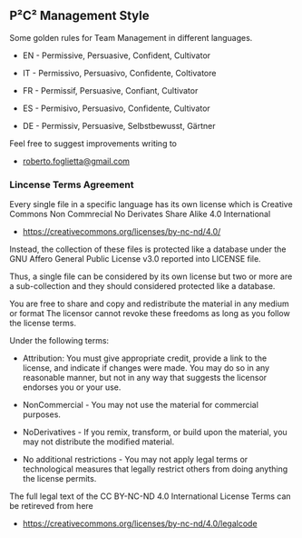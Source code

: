 ## P²C² Management Style

Some golden rules for Team Management in different languages.

 * EN - Permissive, Persuasive, Confident, Cultivator

 * IT - Permissivo, Persuasivo, Confidente, Coltivatore

 * FR - Permissif, Persuasive, Confiant, Cultivator

 * ES - Permisivo, Persuasivo, Confidente, Cultivator

 * DE - Permissiv, Persuasive, Selbstbewusst, Gärtner
 
Feel free to suggest improvements writing to

 * roberto.foglietta@gmail.com

### Lincense Terms Agreement

Every single file in a specific language has its own license which is Creative Commons Non Commrecial No Derivates Share Alike 4.0 International

- https://creativecommons.org/licenses/by-nc-nd/4.0/

Instead, the collection of these files is protected like a database under the GNU Affero General Public License v3.0 reported into LICENSE file.

Thus, a single file can be considered by its own license but two or more are a sub-collection and they should considered protected like a database.

You are free to share and copy and redistribute the material in any medium or format
The licensor cannot revoke these freedoms as long as you follow the license terms.

Under the following terms:

 * Attribution: You must give appropriate credit, provide a link to the license, and indicate if changes were made. You may do so in any reasonable manner, but not in any way that suggests the licensor endorses you or your use.

 * NonCommercial - You may not use the material for commercial purposes.

 * NoDerivatives - If you remix, transform, or build upon the material, you may not distribute the modified material.

 * No additional restrictions - You may not apply legal terms or technological measures that legally restrict others from doing anything the license permits.
 
The full legal text of the CC BY-NC-ND 4.0 International License Terms can be retireved from here

- https://creativecommons.org/licenses/by-nc-nd/4.0/legalcode
